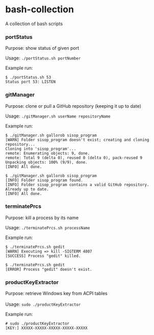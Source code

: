 # bash-collection
A collection of bash scripts

### portStatus
Purpose: show status of given port

Usage: `./portStatus.sh portNumber`

Example run:
```
$ ./portStatus.sh 53
Status port 53: LISTEN
```


### gitManager
Purpose: clone or pull a GitHub repository (keeping it up to date)

Usage: `./gitManager.sh userName repositoryName`

Example run:
```
$ ./gitManager.sh gallorob sisop_program
[WARN] Folder sisop_program doesn't exist; creating and cloning repository...
Cloning into 'sisop_program'...
remote: Enumerating objects: 9, done.
remote: Total 9 (delta 0), reused 0 (delta 0), pack-reused 9
Unpacking objects: 100% (9/9), done.
[INFO] All done.
```
```
$ ./gitManager.sh gallorob sisop_program
[INFO] Folder sisop_program found.
[INFO] Folder sisop_program contains a valid GitHub repository.
Already up to date.
[INFO] All done.
```


### terminatePrcs
Purpose: kill a process by its name

Usage: `./terminatePrcs.sh processName`

Example run:
```
$ ./terminatePrcs.sh gedit
[WARN] Executing => kill -SIGTERM 4807
[SUCCESS] Process "gedit" killed.
```
```
$ ./terminatePrcs.sh gedit
[ERROR] Process "gedit" doesn't exist.
```

### productKeyExtractor
Purpose: retrieve Windows key from ACPI tables<br>
<br>
Usage: `sudo ./productKeyExtractor`

Example run:
```
# sudo ./productKeyExtractor
[KEY:] XXXXX-XXXXX-XXXXX-XXXXX-XXXXX
